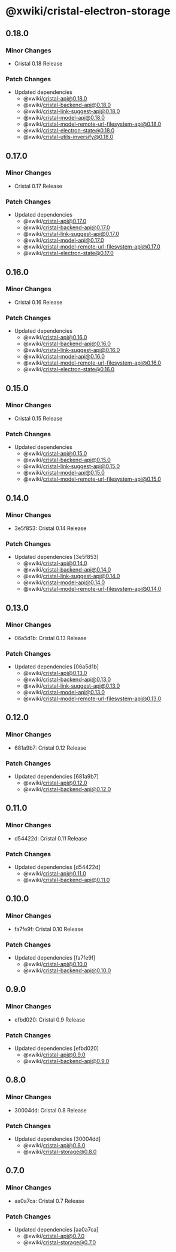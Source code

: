 # @xwiki/cristal-electron-storage

## 0.18.0

### Minor Changes

- Cristal 0.18 Release

### Patch Changes

- Updated dependencies
  - @xwiki/cristal-api@0.18.0
  - @xwiki/cristal-backend-api@0.18.0
  - @xwiki/cristal-link-suggest-api@0.18.0
  - @xwiki/cristal-model-api@0.18.0
  - @xwiki/cristal-model-remote-url-filesystem-api@0.18.0
  - @xwiki/cristal-electron-state@0.18.0
  - @xwiki/cristal-utils-inversify@0.18.0

## 0.17.0

### Minor Changes

- Cristal 0.17 Release

### Patch Changes

- Updated dependencies
  - @xwiki/cristal-api@0.17.0
  - @xwiki/cristal-backend-api@0.17.0
  - @xwiki/cristal-link-suggest-api@0.17.0
  - @xwiki/cristal-model-api@0.17.0
  - @xwiki/cristal-model-remote-url-filesystem-api@0.17.0
  - @xwiki/cristal-electron-state@0.17.0

## 0.16.0

### Minor Changes

- Cristal 0.16 Release

### Patch Changes

- Updated dependencies
  - @xwiki/cristal-api@0.16.0
  - @xwiki/cristal-backend-api@0.16.0
  - @xwiki/cristal-link-suggest-api@0.16.0
  - @xwiki/cristal-model-api@0.16.0
  - @xwiki/cristal-model-remote-url-filesystem-api@0.16.0
  - @xwiki/cristal-electron-state@0.16.0

## 0.15.0

### Minor Changes

- Cristal 0.15 Release

### Patch Changes

- Updated dependencies
  - @xwiki/cristal-api@0.15.0
  - @xwiki/cristal-backend-api@0.15.0
  - @xwiki/cristal-link-suggest-api@0.15.0
  - @xwiki/cristal-model-api@0.15.0
  - @xwiki/cristal-model-remote-url-filesystem-api@0.15.0

## 0.14.0

### Minor Changes

- 3e5f853: Cristal 0.14 Release

### Patch Changes

- Updated dependencies [3e5f853]
  - @xwiki/cristal-api@0.14.0
  - @xwiki/cristal-backend-api@0.14.0
  - @xwiki/cristal-link-suggest-api@0.14.0
  - @xwiki/cristal-model-api@0.14.0
  - @xwiki/cristal-model-remote-url-filesystem-api@0.14.0

## 0.13.0

### Minor Changes

- 06a5d1b: Cristal 0.13 Release

### Patch Changes

- Updated dependencies [06a5d1b]
  - @xwiki/cristal-api@0.13.0
  - @xwiki/cristal-backend-api@0.13.0
  - @xwiki/cristal-link-suggest-api@0.13.0
  - @xwiki/cristal-model-api@0.13.0
  - @xwiki/cristal-model-remote-url-filesystem-api@0.13.0

## 0.12.0

### Minor Changes

- 681a9b7: Cristal 0.12 Release

### Patch Changes

- Updated dependencies [681a9b7]
  - @xwiki/cristal-api@0.12.0
  - @xwiki/cristal-backend-api@0.12.0

## 0.11.0

### Minor Changes

- d54422d: Cristal 0.11 Release

### Patch Changes

- Updated dependencies [d54422d]
  - @xwiki/cristal-api@0.11.0
  - @xwiki/cristal-backend-api@0.11.0

## 0.10.0

### Minor Changes

- fa7fe9f: Cristal 0.10 Release

### Patch Changes

- Updated dependencies [fa7fe9f]
  - @xwiki/cristal-api@0.10.0
  - @xwiki/cristal-backend-api@0.10.0

## 0.9.0

### Minor Changes

- efbd020: Cristal 0.9 Release

### Patch Changes

- Updated dependencies [efbd020]
  - @xwiki/cristal-api@0.9.0
  - @xwiki/cristal-backend-api@0.9.0

## 0.8.0

### Minor Changes

- 30004dd: Cristal 0.8 Release

### Patch Changes

- Updated dependencies [30004dd]
  - @xwiki/cristal-api@0.8.0
  - @xwiki/cristal-storage@0.8.0

## 0.7.0

### Minor Changes

- aa0a7ca: Cristal 0.7 Release

### Patch Changes

- Updated dependencies [aa0a7ca]
  - @xwiki/cristal-api@0.7.0
  - @xwiki/cristal-storage@0.7.0
